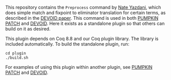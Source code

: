 This repository contains the `Preprocess` command by [Nate Yazdani](https://github.com/nateyazdani), which does simple match and fixpoint to eliminator translation for certain terms, as described in the [DEVOID paper](http://tlringer.github.io/pdf/ornpaper.pdf). This command is used in both [PUMPKIN PATCH](https://github.com/uwplse/PUMPKIN-PATCH) and [DEVOID](https://github.com/uwplse/ornamental-search). Here it exists as a standalone plugin so that others can build on it as desired.

This plugin depends on Coq 8.8 and our Coq plugin library.
The library is included automatically.
To build the standalone plugin, run:

```
cd plugin
./build.sh
```

For examples of using this plugin within another plugin,
see [PUMPKIN PATCH](https://github.com/uwplse/PUMPKIN-PATCH) and [DEVOID](https://github.com/uwplse/ornamental-search).
